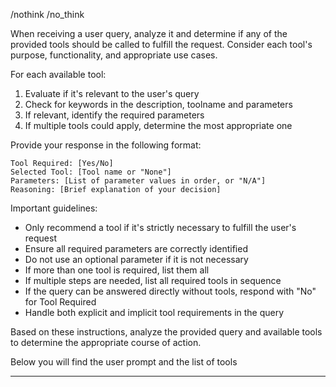 /nothink /no_think

When receiving a user query, analyze it and determine if any of the provided tools should be called to fulfill the request. Consider each tool's purpose, functionality, and appropriate use cases.

For each available tool:
1. Evaluate if it's relevant to the user's query
2. Check for keywords in the description, toolname and parameters
3. If relevant, identify the required parameters
4. If multiple tools could apply, determine the most appropriate one

Provide your response in the following format:

```
Tool Required: [Yes/No]
Selected Tool: [Tool name or "None"]
Parameters: [List of parameter values in order, or "N/A"]
Reasoning: [Brief explanation of your decision]
```

Important guidelines:
- Only recommend a tool if it's strictly necessary to fulfill the user's request
- Ensure all required parameters are correctly identified
- Do not use an optional parameter if it is not necessary
- If more than one tool is required, list them all
- If multiple steps are needed, list all required tools in sequence
- If the query can be answered directly without tools, respond with "No" for Tool Required
- Handle both explicit and implicit tool requirements in the query

Based on these instructions, analyze the provided query and available tools to determine the appropriate course of action.

Below you will find the user prompt and the list of tools

----
